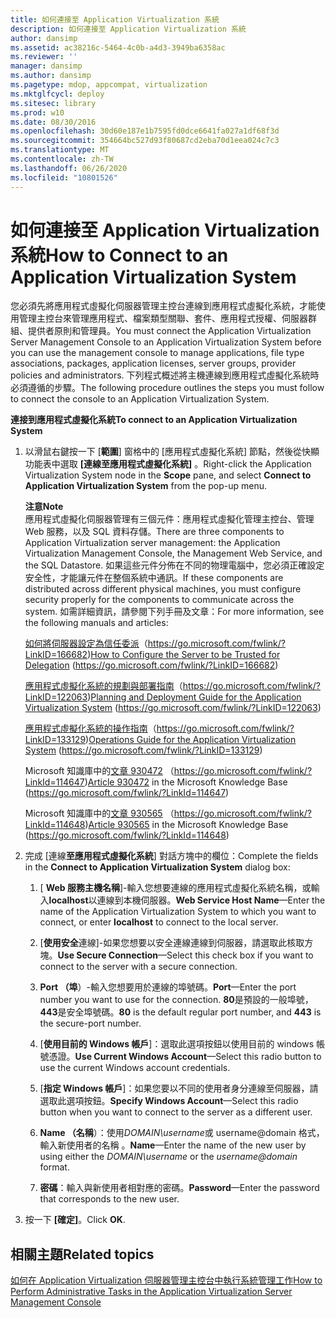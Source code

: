 ```yaml
---
title: 如何連接至 Application Virtualization 系統
description: 如何連接至 Application Virtualization 系統
author: dansimp
ms.assetid: ac38216c-5464-4c0b-a4d3-3949ba6358ac
ms.reviewer: ''
manager: dansimp
ms.author: dansimp
ms.pagetype: mdop, appcompat, virtualization
ms.mktglfcycl: deploy
ms.sitesec: library
ms.prod: w10
ms.date: 08/30/2016
ms.openlocfilehash: 30d60e187e1b7595fd0dce6641fa027a1df68f3d
ms.sourcegitcommit: 354664bc527d93f80687cd2eba70d1eea024c7c3
ms.translationtype: MT
ms.contentlocale: zh-TW
ms.lasthandoff: 06/26/2020
ms.locfileid: "10801526"
---
```

# <span data-ttu-id="d33d9-103">如何連接至 Application Virtualization 系統</span><span class="sxs-lookup"><span data-stu-id="d33d9-103">How to Connect to an Application Virtualization System</span></span>


<span data-ttu-id="d33d9-104">您必須先將應用程式虛擬化伺服器管理主控台連線到應用程式虛擬化系統，才能使用管理主控台來管理應用程式、檔案類型關聯、套件、應用程式授權、伺服器群組、提供者原則和管理員。</span><span class="sxs-lookup"><span data-stu-id="d33d9-104">You must connect the Application Virtualization Server Management Console to an Application Virtualization System before you can use the management console to manage applications, file type associations, packages, application licenses, server groups, provider policies and administrators.</span></span> <span data-ttu-id="d33d9-105">下列程式概述將主機連線到應用程式虛擬化系統時必須遵循的步驟。</span><span class="sxs-lookup"><span data-stu-id="d33d9-105">The following procedure outlines the steps you must follow to connect the console to an Application Virtualization System.</span></span>

**<span data-ttu-id="d33d9-106">連接到應用程式虛擬化系統</span><span class="sxs-lookup"><span data-stu-id="d33d9-106">To connect to an Application Virtualization System</span></span>**

1. <span data-ttu-id="d33d9-107">以滑鼠右鍵按一下 [**範圍**] 窗格中的 [應用程式虛擬化系統] 節點，然後從快顯功能表中選取 **[連線至應用程式虛擬化系統]** 。</span><span class="sxs-lookup"><span data-stu-id="d33d9-107">Right-click the Application Virtualization System node in the **Scope** pane, and select **Connect to Application Virtualization System** from the pop-up menu.</span></span>

   **<span data-ttu-id="d33d9-108">注意</span><span class="sxs-lookup"><span data-stu-id="d33d9-108">Note</span></span>**  
   <span data-ttu-id="d33d9-109">應用程式虛擬化伺服器管理有三個元件：應用程式虛擬化管理主控台、管理 Web 服務，以及 SQL 資料存儲。</span><span class="sxs-lookup"><span data-stu-id="d33d9-109">There are three components to Application Virtualization server management: the Application Virtualization Management Console, the Management Web Service, and the SQL Datastore.</span></span> <span data-ttu-id="d33d9-110">如果這些元件分佈在不同的物理電腦中，您必須正確設定安全性，才能讓元件在整個系統中通訊。</span><span class="sxs-lookup"><span data-stu-id="d33d9-110">If these components are distributed across different physical machines, you must configure security properly for the components to communicate across the system.</span></span> <span data-ttu-id="d33d9-111">如需詳細資訊，請參閱下列手冊及文章：</span><span class="sxs-lookup"><span data-stu-id="d33d9-111">For more information, see the following manuals and articles:</span></span>

   <span data-ttu-id="d33d9-112">[如何將伺服器設定為信任委派](https://go.microsoft.com/fwlink/?LinkID=166682)（https://go.microsoft.com/fwlink/?LinkID=166682)</span><span class="sxs-lookup"><span data-stu-id="d33d9-112">[How to Configure the Server to be Trusted for Delegation](https://go.microsoft.com/fwlink/?LinkID=166682) (https://go.microsoft.com/fwlink/?LinkID=166682)</span></span>

   <span data-ttu-id="d33d9-113">[應用程式虛擬化系統的規劃與部署指南](https://go.microsoft.com/fwlink/?LinkID=122063)（https://go.microsoft.com/fwlink/?LinkID=122063)</span><span class="sxs-lookup"><span data-stu-id="d33d9-113">[Planning and Deployment Guide for the Application Virtualization System](https://go.microsoft.com/fwlink/?LinkID=122063) (https://go.microsoft.com/fwlink/?LinkID=122063)</span></span>

   <span data-ttu-id="d33d9-114">[應用程式虛擬化系統的操作指南](https://go.microsoft.com/fwlink/?LinkID=133129)（https://go.microsoft.com/fwlink/?LinkID=133129)</span><span class="sxs-lookup"><span data-stu-id="d33d9-114">[Operations Guide for the Application Virtualization System](https://go.microsoft.com/fwlink/?LinkID=133129) (https://go.microsoft.com/fwlink/?LinkID=133129)</span></span>

   <span data-ttu-id="d33d9-115">Microsoft 知識庫中的[文章 930472](https://go.microsoft.com/fwlink/?LinkId=114647) （https://go.microsoft.com/fwlink/?LinkId=114647)</span><span class="sxs-lookup"><span data-stu-id="d33d9-115">[Article 930472](https://go.microsoft.com/fwlink/?LinkId=114647) in the Microsoft Knowledge Base (https://go.microsoft.com/fwlink/?LinkId=114647)</span></span>

   <span data-ttu-id="d33d9-116">Microsoft 知識庫中的[文章 930565](https://go.microsoft.com/fwlink/?LinkId=114648) （https://go.microsoft.com/fwlink/?LinkId=114648)</span><span class="sxs-lookup"><span data-stu-id="d33d9-116">[Article 930565](https://go.microsoft.com/fwlink/?LinkId=114648) in the Microsoft Knowledge Base (https://go.microsoft.com/fwlink/?LinkId=114648)</span></span>

     

2. <span data-ttu-id="d33d9-117">完成 [連線**至應用程式虛擬化系統**] 對話方塊中的欄位：</span><span class="sxs-lookup"><span data-stu-id="d33d9-117">Complete the fields in the **Connect to Application Virtualization System** dialog box:</span></span>

   1. <span data-ttu-id="d33d9-118">[ **Web 服務主機名稱**]-輸入您想要連線的應用程式虛擬化系統名稱，或輸入**localhost**以連線到本機伺服器。</span><span class="sxs-lookup"><span data-stu-id="d33d9-118">**Web Service Host Name**—Enter the name of the Application Virtualization System to which you want to connect, or enter **localhost** to connect to the local server.</span></span>

   2. <span data-ttu-id="d33d9-119">[**使用安全**連線]-如果您想要以安全連線連線到伺服器，請選取此核取方塊。</span><span class="sxs-lookup"><span data-stu-id="d33d9-119">**Use Secure Connection**—Select this check box if you want to connect to the server with a secure connection.</span></span>

   3. <span data-ttu-id="d33d9-120">**Port （埠**）-輸入您想要用於連線的埠號碼。</span><span class="sxs-lookup"><span data-stu-id="d33d9-120">**Port**—Enter the port number you want to use for the connection.</span></span> <span data-ttu-id="d33d9-121">**80**是預設的一般埠號， **443**是安全埠號碼。</span><span class="sxs-lookup"><span data-stu-id="d33d9-121">**80** is the default regular port number, and **443** is the secure-port number.</span></span>

   4. <span data-ttu-id="d33d9-122">[**使用目前的 Windows 帳戶**]：選取此選項按鈕以使用目前的 windows 帳號憑證。</span><span class="sxs-lookup"><span data-stu-id="d33d9-122">**Use Current Windows Account**—Select this radio button to use the current Windows account credentials.</span></span>

   5. <span data-ttu-id="d33d9-123">[**指定 Windows 帳戶**]：如果您要以不同的使用者身分連線至伺服器，請選取此選項按鈕。</span><span class="sxs-lookup"><span data-stu-id="d33d9-123">**Specify Windows Account**—Select this radio button when you want to connect to the server as a different user.</span></span>

   6. <span data-ttu-id="d33d9-124">**Name （名稱**）：使用*DOMAIN\\username*或 username@domain 格式，輸入新使用者的名稱 <em> </em> 。</span><span class="sxs-lookup"><span data-stu-id="d33d9-124">**Name**—Enter the name of the new user by using either the *DOMAIN\\username* or the <em>username@domain</em> format.</span></span>

   7. <span data-ttu-id="d33d9-125">**密碼**：輸入與新使用者相對應的密碼。</span><span class="sxs-lookup"><span data-stu-id="d33d9-125">**Password**—Enter the password that corresponds to the new user.</span></span>

3. <span data-ttu-id="d33d9-126">按一下 **\[確定\]**。</span><span class="sxs-lookup"><span data-stu-id="d33d9-126">Click **OK**.</span></span>

## <span data-ttu-id="d33d9-127">相關主題</span><span class="sxs-lookup"><span data-stu-id="d33d9-127">Related topics</span></span>


[<span data-ttu-id="d33d9-128">如何在 Application Virtualization 伺服器管理主控台中執行系統管理工作</span><span class="sxs-lookup"><span data-stu-id="d33d9-128">How to Perform Administrative Tasks in the Application Virtualization Server Management Console</span></span>](how-to-perform-administrative-tasks-in-the-application-virtualization-server-management-console.md)

 

 





